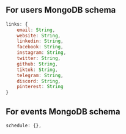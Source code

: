 ## For users MongoDB schema

```js
links: {
    email: String,
    website: String,
    linkedin: String,
    facebook: String,
    instagram: String,
    twitter: String,
    github: String,
    tiktok: String,
    telegram: String,
    discord: String,
    pinterest: String
}
```

## For events MongoDB schema

```js
schedule: {},

```
